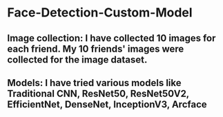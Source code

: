 # Face-Detection-Custom-Model
<h2> Image collection: I have collected 10 images for each friend. My 10 friends' images were collected for the image dataset.
<h2> Models: I have tried various models like Traditional CNN, ResNet50, ResNet50V2, EfficientNet, DenseNet, InceptionV3, Arcface


